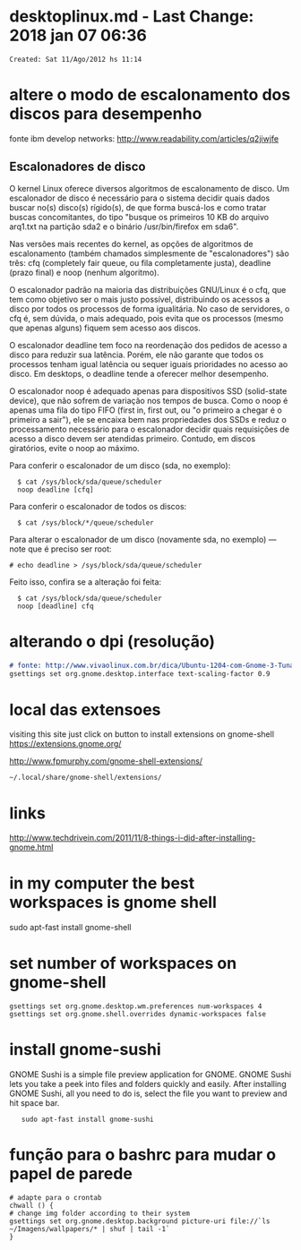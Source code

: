 # desktoplinux.md - Last Change: 2018 jan 07 06:36

```
Created: Sat 11/Ago/2012 hs 11:14
```
# altere o modo de escalonamento dos discos para desempenho

fonte ibm develop networks: http://www.readability.com/articles/q2jiwjfe

## Escalonadores de disco

O kernel Linux oferece diversos algoritmos de escalonamento de disco. Um
escalonador de disco é necessário para o sistema decidir quais dados buscar
no(s) disco(s) rígido(s), de que forma buscá-los e como tratar buscas
concomitantes, do tipo "busque os primeiros 10 KB do arquivo arq1.txt na
partição sda2 e o binário /usr/bin/firefox em sda6".

Nas versões mais recentes do kernel, as opções de algoritmos de escalonamento
(também chamados simplesmente de "escalonadores") são três: cfq (completely
fair queue, ou fila completamente justa), deadline (prazo final) e noop (nenhum
algoritmo).

O escalonador padrão na maioria das distribuições GNU/Linux é o cfq, que tem
como objetivo ser o mais justo possível, distribuindo os acessos a disco por
todos os processos de forma igualitária. No caso de servidores, o cfq é, sem
dúvida, o mais adequado, pois evita que os processos (mesmo que apenas alguns)
fiquem sem acesso aos discos.

O escalonador deadline tem foco na reordenação dos pedidos de acesso a disco
para reduzir sua latência. Porém, ele não garante que todos os processos tenham
igual latência ou sequer iguais prioridades no acesso ao disco. Em desktops,
o deadline tende a oferecer melhor desempenho.

O escalonador noop é adequado apenas para dispositivos SSD (solid-state
device), que não sofrem de variação nos tempos de busca. Como o noop é apenas
uma fila do tipo FIFO (first in, first out, ou "o primeiro a chegar
é o primeiro a sair"), ele se encaixa bem nas propriedades dos SSDs e reduz
o processamento necessário para o escalonador decidir quais requisições de
acesso a disco devem ser atendidas primeiro. Contudo, em discos giratórios,
evite o noop ao máximo.

Para conferir o escalonador de um disco (sda, no exemplo):

      $ cat /sys/block/sda/queue/scheduler
      noop deadline [cfq]

Para conferir o escalonador de todos os discos:

      $ cat /sys/block/*/queue/scheduler

Para alterar o escalonador de um disco (novamente sda, no exemplo) — note que
é preciso ser root:

    # echo deadline > /sys/block/sda/queue/scheduler

Feito isso, confira se a alteração foi feita:

      $ cat /sys/block/sda/queue/scheduler
      noop [deadline] cfq


# alterando o dpi (resolução)
``` markdown
# fonte: http://www.vivaolinux.com.br/dica/Ubuntu-1204-com-Gnome-3-Tunando-a-Aparencia-com-Temas-e-Ferramentas/
gsettings set org.gnome.desktop.interface text-scaling-factor 0.9
```

# local das extensoes
visiting this site just click on button to install extensions
on gnome-shell
https://extensions.gnome.org/

http://www.fpmurphy.com/gnome-shell-extensions/

    ~/.local/share/gnome-shell/extensions/

# links
http://www.techdrivein.com/2011/11/8-things-i-did-after-installing-gnome.html

# in my computer the best workspaces is gnome shell

   sudo apt-fast install gnome-shell

# set number of workspaces on gnome-shell

    gsettings set org.gnome.desktop.wm.preferences num-workspaces 4
    gsettings set org.gnome.shell.overrides dynamic-workspaces false

# install gnome-sushi

GNOME Sushi is a simple file preview application for GNOME. GNOME Sushi lets
you take a peek into files and folders quickly and easily. After installing
GNOME Sushi, all you need to do is, select the file you want to preview and hit
space bar.

       sudo apt-fast install gnome-sushi


# função para o bashrc para mudar o papel de parede
    # adapte para o crontab
    chwall () {
    # change img folder according to their system
    gsettings set org.gnome.desktop.background picture-uri file://`ls ~/Imagens/wallpapers/* | shuf | tail -1`
    }
